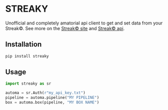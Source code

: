 # STREAKY
Unofficial and completely amatorial api client to get and set data from your Streak©.
See more on the [Streak© site](https://www.streak.com/) and [Streak© api](https://streak.readme.io/docs/overview).


## Installation

```bash
pip install streaky
```

## Usage

```python
import streaky as sr

automa = sr.Auth(r"my_api_key.txt")
pipeline = automa.pipeline("MY PIPELINE")
box = automa.box(pipeline, "MY BOX NAME")

```
